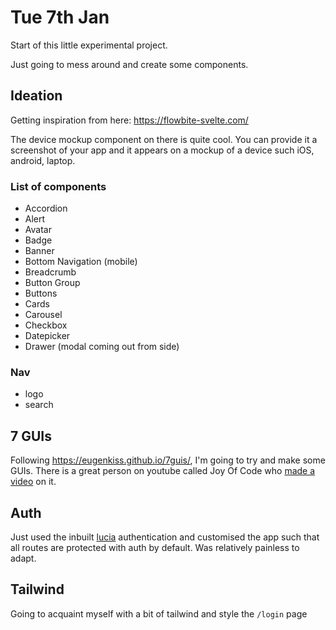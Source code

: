# Tue 7th Jan

Start of this little experimental project.

Just going to mess around and create some components.

## Ideation

Getting inspiration from here: https://flowbite-svelte.com/

The device mockup component on there is quite cool. You can provide it a screenshot of your app and it appears
on a mockup of a device such iOS, android, laptop.

### List of components

- Accordion
- Alert
- Avatar
- Badge
- Banner
- Bottom Navigation (mobile)
- Breadcrumb
- Button Group
- Buttons
- Cards
- Carousel
- Checkbox
- Datepicker
- Drawer (modal coming out from side)

### Nav

- logo
- search

## 7 GUIs

Following https://eugenkiss.github.io/7guis/, I'm going to try and make some GUIs. There is a great person on youtube called Joy Of Code who [made a video](https://www.youtube.com/watch?v=afLUZz_7ySc&list=PLA9WiRZ-IS_zU2j29HQy478UCuHyDZQXC&index=6&t=626s) on it.

## Auth

Just used the inbuilt [lucia](https://lucia-auth.com/) authentication and customised the app such that all
routes are protected with auth by default. Was relatively painless to adapt.

## Tailwind

Going to acquaint myself with a bit of tailwind and style the `/login` page